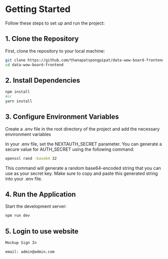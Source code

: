 # Getting Started

Follow these steps to set up and run the project:

## 1. Clone the Repository

First, clone the repository to your local machine:

```bash
git clone https://github.com/thanapatspongpipat/data-wow-board-frontend
cd data-wow-board-frontend
```

## 2. Install Dependencies

```bash
npm install
#or
yarn install
```

## 3. Configure Environment Variables

Create a .env file in the root directory of the project and add the necessary environment variables

In your .env file, set the NEXTAUTH_SECRET parameter. You can generate a secure value for AUTH_SECRET using the following command:

```bash
openssl rand -base64 32
```

This command will generate a random base64-encoded string that you can use as your secret key. Make sure to copy and paste this generated string into your .env file.


## 4. Run the Application

Start the development server:

```bash
npm run dev 
```

## 5. Login to use website 

```bash
Mockup Sign In

email: admin@admin.com
```







